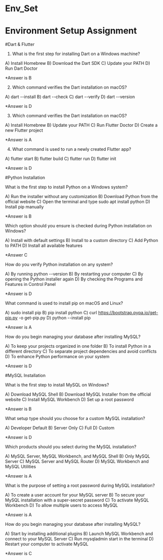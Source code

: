 # Env_Set

# Environment Setup Assignment

#Dart & Flutter

1. What is the first step for installing Dart on a Windows machine?

A) Install Homebrew
B) Download the Dart SDK
C) Update your PATH
D) Run Dart Doctor

*Answer is B

2. Which command verifies the Dart installation on macOS?

A) dart --install
B) dart --check
C) dart --verify
D) dart --version

*Answer is D 

3. Which command verifies the Dart installation on macOS?

A) Install Homebrew
B) Update your PATH
C) Run Flutter Doctor
D) Create a new Flutter project

*Answer is A

4. What command is used to run a newly created Flutter app?

A) flutter start
B) flutter build
C) flutter run
D) flutter init

*Answer is D

#Python Installation

What is the first step to install Python on a Windows system?

A) Run the installer without any customization
B) Download Python from the official website
C) Open the terminal and type sudo apt install python
D) Install pip manually

*Answer is B

Which option should you ensure is checked during Python installation on Windows?

A) Install with default settings
B) Install to a custom directory
C) Add Python to PATH
D) Install all available features

*Answer C

How do you verify Python installation on any system?

A) By running python --version
B) By restarting your computer
C) By opening the Python installer again
D) By checking the Programs and Features in Control Panel

*Answer is D

What command is used to install pip on macOS and Linux?

A) sudo install pip
B) pip install python
C) curl https://bootstrap.pypa.io/get-pip.py -o get-pip.py
D) python --install pip

*Answer is A

How do you begin managing your database after installing MySQL?

A) To keep your projects organized in one folder
B) To install Python in a different directory
C) To separate project dependencies and avoid conflicts
D) To enhance Python performance on your system

*Answer is D

#MySQL Installation

What is the first step to install MySQL on Windows?

A) Download MySQL Shell
B) Download MySQL Installer from the official website
C) Install MySQL Workbench
D) Set up a root password

*Answer is B

What setup type should you choose for a custom MySQL installation?

A) Developer Default
B) Server Only
C) Full
D) Custom

*Answer is D

Which products should you select during the MySQL installation?

A) MySQL Server, MySQL Workbench, and MySQL Shell
B) Only MySQL Server
C) MySQL Server and MySQL Router
D) MySQL Workbench and MySQL Utilities

*Answer is A

What is the purpose of setting a root password during MySQL installation?

A) To create a user account for your MySQL server
B) To secure your MySQL installation with a super-secret password
C) To activate MySQL Workbench
D) To allow multiple users to access MySQL

*Answer is A

How do you begin managing your database after installing MySQL?

A) Start by installing additional plugins
B) Launch MySQL Workbench and connect to your MySQL Server
C) Run mysqladmin start in the terminal
D) Restart your computer to activate MySQL

*Answer is C
